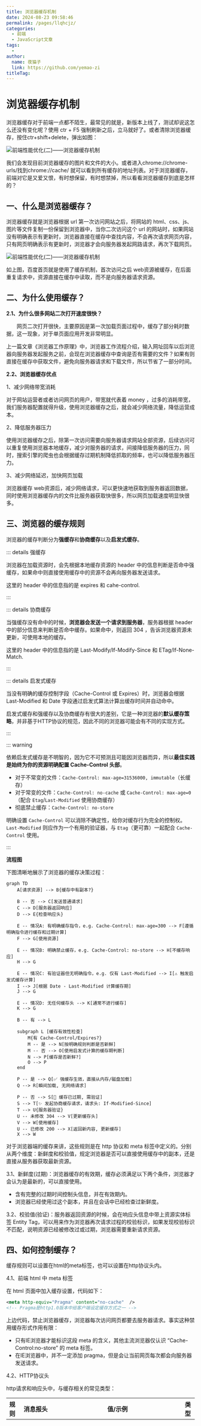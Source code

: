 ```yaml
---
title: 浏览器缓存机制
date: 2024-08-23 09:58:46
permalink: /pages/llqhcjz/
categories:
  - 前端
  - JavaScript文章
tags:
  - 
author: 
  name: 夜猫子
  link: https://github.com/yemao-zi
titleTag: 
---
```




# 浏览器缓存机制

浏览器缓存对于前端一点都不陌生，最常见的就是，新版本上线了，测试却说这怎么还没有变化呢？使用 ctr + F5 强制刷新之后，立马就好了。或者清除浏览器缓存，按住ctr+shift+delete，弹出如图：

![前端性能优化(二)——浏览器缓存机制](https://s2.loli.net/2024/08/23/rKt9YoDaAvCXn5F.png)

 

我们会发现目前浏览器缓存的图片和文件的大小。或者进入chrome://chrome-urls/找到chrome://cache/ 就可以看到所有缓存的地址列表。对于浏览器缓存，前端对它是又爱又恨，有时想保留，有时想禁掉，所以看看浏览器缓存到底是怎样的？

<!-- more -->

## 一、什么是浏览器缓存？

浏览器缓存就是浏览器根据 url 第一次访问网站之后，将网站的 html、css、js、图片等文件复制一份保留到浏览器中，当你二次访问这个 url 的网站时，如果网站没有明确表示有更新时，浏览器直接在缓存中查找内容，不会再次请求网页内容，只有网页明确表示有更新时，浏览器才会向服务器发起网路请求，再次下载网页。

![前端性能优化(二)——浏览器缓存机制](https://s2.loli.net/2024/08/23/2yRnQCYsEZ6M5NI.png)

 

如上图，百度首页就是使用了缓存机制，首次访问之后 web资源被缓存，在后面重复请求中，资源直接在缓存中读取，而不是向服务器请求资源。

## 二、为什么使用缓存？

**2.1、为什么很多网站二次打开速度很快？**

　　网页二次打开很快，主要原因是第一次加载页面过程中，缓存了部分耗时数据，这一现象，对于单页面应用开发非常明显。

上一篇文章《浏览器工作原理》中，浏览器工作流程介绍，输入网址回车以后浏览器向服务器发起服务之前，会现在浏览器缓存中查询是否有需要的文件？如果有则直接在缓存中获取文件，避免向服务器请求和下载文件，所以节省了一部分时间。

**2.2、浏览器缓存优点**

1、减少网络带宽消耗

对于网站运营者或者访问网页的用户，带宽就代表着 money ，过多的消耗带宽，我们服务器配置就得升级，使用浏览器缓存之后，就会减少网络流量，降低运营成本。

2、降低服务器压力

使用浏览器缓存之后，除第一次访问需要向服务器请求网站全部资源，后续访问可以重复使用浏览器本地缓存，减少对服务器的请求，间接降低服务器的压力，同时，搜索引擎的爬虫也会根据缓存过期机制降低抓取的频率，也可以降低服务器压力。

3、减少网络延迟，加快网页加载

浏览器缓存 web资源后，减少网络请求，可以更快速地获取到服务器返回数据，同时使用浏览器缓存内的文件比服务器获取快很多，所以网页加载速度明显快很多。

## 三、浏览器的缓存规则

浏览器的缓存判断分为**强缓存**和**协商缓存**以及**启发式缓存**。

::: details 强缓存

浏览器在加载资源时，会先根据本地缓存资源的 header 中的信息判断是否命中强缓存，如果命中则直接使用缓存中的资源不会再向服务器发送请求。

这里的 header 中的信息指的是 expires 和 cahe-control.

:::



::: details 协商缓存

当强缓存没有命中的时候，**浏览器会发送一个请求到服务器**，服务器根据 header 中的部分信息来判断是否命中缓存。如果命中，则返回 304 ，告诉浏览器资源未更新，可使用本地的缓存。

这里的 header 中的信息指的是 Last-Modify/If-Modify-Since 和 ETag/If-None-Match.

:::



::: details 启发式缓存

当没有明确的缓存控制字段（Cache-Control 或 Expires）时，浏览器会根据 Last-Modified 和 Date 字段通过启发式算法计算出缓存时间并自动命中。

启发式缓存和强缓存以及协商缓存有很大的差别，它是一种浏览器的**默认缓存策略**，并非基于HTTP协议的规范，因此不同的浏览器可能会有不同的实现方式。

:::



::: warning

依赖启发式缓存是不明智的，因为它不可预测且可能因浏览器而异，所以**最佳实践是始终为你的资源明确配置 Cache-Control 头部**。

- 对于不常变的文件：`Cache-Control: max-age=31536000, immutable`（长缓存）
- 对于常变的文件：`Cache-Control: no-cache` 或 `Cache-Control: max-age=0`（配合 `Etag`/`Last-Modified` 使用协商缓存）
- 彻底禁止缓存：`Cache-Control: no-store`

明确设置 `Cache-Control` 可以消除不确定性，给你对缓存行为完全的控制权。`Last-Modified` 则应作为一个有用的验证器，与 `Etag`（更可靠）一起配合 `Cache-Control` 使用。

:::



**流程图**

下图清晰地展示了浏览器的缓存决策过程：



```mermaid
graph TD
    A[请求资源] --> B{缓存中有副本?}

    B -- 否 --> C[发送普通请求]
    C --> D[服务器返回响应]
    D --> E{检查响应头}

    E -- 情况A: 有明确缓存指令，e.g. Cache-Control: max-age=300 --> F[遵循明确指令进行缓存和过期计算]
    F --> G[使用资源]

    E -- 情况B: 明确禁止缓存，e.g. Cache-Control: no-store --> H[不缓存响应]
    H --> G

    E -- 情况C: 有验证器但无明确指令，e.g. 仅有 Last-Modified --> I[⚠️ 触发启发式缓存计算]
    I --> J[根据 Date - Last-Modified 计算缓存期]
    J --> G

    E -- 情况D: 无任何缓存头 --> K[通常不进行缓存]
    K --> G

    B -- 有 --> L

    subgraph L [缓存有效性检查]
        M{有 Cache-Control/Expires?}
        M -- 是 --> N[按明确规则判断是否新鲜]
        M -- 否 --> O[使用启发式计算的缓存期判断]
        N --> P[缓存是否新鲜?]
        O --> P
    end

    P -- 是 --> Q[✅ 强缓存生效，直接从内存/磁盘加载]
    Q --> R[瞬间加载, 无网络请求]

    P -- 否 --> S[💬 缓存已过期, 需验证]
    S --> T[✨ 发起协商缓存请求，请求头: If-Modified-Since]
    T --> U{服务器验证}
    U -- 未修改 304 --> V[更新缓存头]
    V --> W[使用缓存]
    U -- 已修改 200 --> X[返回新内容, 更新缓存]
    X --> W
```





对于浏览器端的缓存来讲，这些规则是在 http 协议和 meta 标签中定义的。分别从两个维度：新鲜度和校验值，规定浏览器是否可以直接使用缓存中的副本，还是直接从服务器获取最新资源。

3.1、新鲜度(过期)：浏览器缓存的有效期，缓存必须满足以下两个条件，浏览器才会认为是最新的，可以直接使用。

- 含有完整的过期时间控制头信息，并在有效期内。
- 浏览器已经使用过这个副本，并且在会话中已经检查过新鲜度。

3.2、校验值(验证)：服务器返回资源的时候，会在响应头信息中带上资源实体标签 Entity Tag，可以用来作为浏览器再次请求过程的校验标识，如果发现校验标识不匹配，说明资源已经被修改过或过期，浏览器需要重新请求资源。



## 四、如何控制缓存？

缓存规则可以设置在html的meta标签，也可以设置在http协议头内。

4.1、前端 html 中 meta 标签

在 html 页面中加入缓存设置，代码如下：

```xml
<meta http-equiv="Pragma" content="no-cache"  />
<!-- Pragma是http1.0版本中给客户端设定缓存方式之一 -->
```

上边代码，禁止浏览器缓存，浏览器每次访问网页都要去服务器请求。事实这种禁用缓存形式作用有限：

- 只有IE浏览器才能标识这段 meta 的含义，其他主流浏览器仅认识 “Cache-Control:no-store” 的 meta 标签。
- 在IE浏览器中，并不一定添加 pragma，但是会让当前网页每次都会向服务器发送请求。

4.2、HTTP协议头

http请求和响应头中，与缓存相关的常见类型：

| 规则   | 消息报头          | 值/示例                            | 类型 | 作用                                                         |
| ------ | ----------------- | ---------------------------------- | ---- | ------------------------------------------------------------ |
| 新鲜度 | Pragma            | no-cache                           | 响应 | 告诉浏览器忽略资源的缓存副本，每次访问都需要去服务器拉取【http1.0中存在的字段，在http1.1已被抛弃，使用Cache-Control替代，但为了做http协议的向下兼容，很多网站依旧会带上这个字段】 |
|        | Expires           | Mon, 15 Aug 2016 03:56:47 GMT      | 响应 | 启用缓存和定义缓存时间。告诉浏览器资源缓存过期时间，如果还没过该时间点则不发请求【http1.0中存在的字段，该字段所定义的缓存时间是相对服务器上的时间而言的，如果客户端上的时间跟服务器上的时间不一致（特别是用户修改了自己电脑的系统时间），那缓存时间可能就没啥意义了。在HTTP 1.1版开始，使用Cache-Control: max-age=秒替代】 |
|        | Cache-Control     | no-cache                           | 响应 | 告诉浏览器忽略资源的缓存副本，强制每次请求直接发送给服务器，拉取资源，但不是“不缓存” |
|        |                   | no-store                           | 响应 | 强制缓存在任何情况下都不要保留任何副本                       |
|        |                   | max-age=[秒]                       | 响应 | 指明缓存副本的有效时长，从请求时间开始到过期时间之间的秒数   |
|        |                   | public                             | 响应 | 任何路径的缓存者（本地缓存、代理服务器），可以无条件的缓存该资源 |
|        |                   | private                            | 响应 | 只针对单个用户或者实体（不同用户、窗口）缓存资源             |
|        | Last-Modified     | Mon, 15 Aug 2016 03:56:47 GMT      | 响应 | 告诉浏览器这个资源最后的修改时间。服务器将资源传递给客户端时，会将资源最后更改的时间以“Last-Modified: GMT”的形式加在实体首部上一起返回给客户端【只能精确到秒级，如果某些文件在1秒钟以内，被修改多次的话，它将不能准确标注文件的修改时间】 |
|        | If-Modified-Since | Mon, 15 Aug 2016 03:56:47 GMT      | 请求 | 其值为上次响应头的Last-Modified值，再次向web服务器请求时带上头If-Modified-Since。web服务器收到请求后发现有头If-Modified-Since则与被请求资源的最后修改时间进行比对。若最后修改时间较新，说明资源又被改动过，则响应整片资源内容（写在响应消息包体内），包括更新Last-Modified的值，HTTP 200；若最后修改时间较旧，说明资源无新修改，则响应HTTP 304(无需请求，节省浏览)，告知浏览器继续使用所保存的cache |
| 校验值 | ETag              | "fd56273325a2114818df4f29a628226d" | 响应 | 告诉浏览器当前资源在服务器的唯一标识符（生成规则由服务器决定） |
|        | If-None-Match     | "fd56273325a2114818df4f29a628226d" | 请求 | 当资源过期时（使用Cache-Control标识的max-age），发现资源具有Etage声明，则再次向web服务器请求时带上头If-None-Match（Etag的值）。web服务器收到请求后发现有头If-None-Match则与被请求资源的相应校验串进行比对，决定返回200或304 |

各种类型之间的关系和区别：

- Cache-Control 与 Expires：它两作用一样，都表明当前资源的有效期，控制浏览器是取缓存还是直接向服务器获取，Cache-Control可以设置的更细致，如果同时设置，它的优先级高于Expires。
- Last-Modified / ETag 与 Cache-Control / Expires：配置Last-Modified/ETag的情况下，浏览器再次访问URL的资源，还是会发送请求到服务器，询问文件是否已经修改，如果没有，服务器会给浏览器返回304，浏览器直接从本地缓存中取就好了，反之，服务器会直接向浏览器返回数据。Cache-Control / Expires 检测本地缓存是否还在有效期内，在有效期内，直接使用本地缓存，阻止发送请求。如果同时设置，Cache-Control / Expiress 优先级更高。一般情况下，两者配合使用，因为即使服务器设置缓存时间, 当用户点击“刷新”按钮时，浏览器会忽略缓存继续向服务器发送请求，这时Last-Modified/ETag将能够很好利用304，从而减少响应开销。
- Last-Modified 与 ETag：ETag主要是为了解决Last-Modified比较难解决的问题：1、Last-Modified标注的最后修改只能精确到秒级，如果某些文件在1秒钟以内，被修改多次的话，它将不能准确标注文件的新鲜度。2、如果某些文件会被定期生成，当有时内容并没有任何变化，但Last-Modified却改变了，导致文件没法使用缓存。3、有可能存在服务器没有准确获取文件修改时间，或者与代理服务器时间不一致等情形。ETag是服务器自动生成或开发者生成对应资源在服务器的唯一标识符，能够更加精准控制缓存。两者可以一起使用，服务器优先验证ETag，一致时，才会继续比对Last-Mofifed，才决定是否要返回304。

## 五、不能缓存的请求

并不是所有的请求都能被缓存，无法被缓存的有：

- post 请求无法被缓存。
- 需要根据cookie、认证信息等决定输入内容的动态请求不能被缓存。
- http响应头中不包含Last-Modified/ETag，也不包含Cache-Control/Expiress的请求无法被缓存。
- http信息头明确设置Cache-Control:no-cache,pragma:no-cache或Cache-Control:max-age=0浏览器不缓存时。

## 六、对于缓存前端能做什么

| 阶段       | 可做事项                           | 目的                         |
| :--------- | :--------------------------------- | :--------------------------- |
| **构建**   | 资源指纹 (Hashing)                 | 实现精确缓存失效，性能基石   |
| **构建**   | 代码分割 (Code Splitting)          | 缩小缓存粒度，提升缓存利用率 |
| **配置**   | 提供 `.htaccess` / `_headers` 文件 | 告知服务器/CDN如何设置缓存头 |
| **运行时** | 编写 Service Worker                | 实现离线化、高级缓存策略     |
| **运行时** | 缓存 API 数据                      | 减少网络请求，提升用户体验   |
| **运行时** | 感知更新并提示用户                 | 友好地引导用户获取新版本     |
| **调试**   | 使用开发者工具验证                 | 确保缓存策略按预期工作       |

6.1、资源指纹

配置 Webpack/Vite/Rollup，使用 `[contenthash]` 或 `[chunkhash]` 作为输出文件名。

**精确的缓存失效**：文件变化后重新打包，其 url 路径会添加新的 hash 值，从而触发重新下载，未变化的文件则永远从浏览器缓存读取。



6.2、代码分割

使用动态导入 `import('./module.js')` 将代码拆分成多个按需加载的 chunk（页面级、组件级、第三方库）。

**缩小缓存粒度**：修改一个页面模块，只会使该模块对应的 chunk 哈希变化，而不会影响其他页面和庞大的 `vendor` (第三方库) chunk。极大提升了缓存利用率。



6.3、元配置

1. **配置 `.htaccess` (Apache)**：前端项目可以包含这个文件来定义缓存规则。

   ```apache
   <FilesMatch "\.(html|htm)$">
       Header set Cache-Control "no-cache"
   </FilesMatch>
   <FilesMatch "\.(js|css|png|jpg|ico|svg|woff2)$">
       Header set Cache-Control "max-age=31536000, immutable"
   </FilesMatch>
   ```

   

2. **配置 `_headers` (Netlify等)**：许多现代部署平台支持通过项目中的 `_headers` 文件设置响应头。

   ```sh
   /*
   # 首先设置默认的缓存策略，比如不缓存HTML
   Cache-Control: no-cache
   
   /assets/*
   # 然后为assets目录下的文件覆盖为长缓存
   Cache-Control: public, max-age=31536000, immutable
   ```



6.4、Service Worker

编写SW脚本，监听 `fetch` 事件，实现复杂的缓存策略（如**缓存优先、网络优先、仅缓存等**）。

```js
// service-worker.js 简化示例 (网络优先)
self.addEventListener('fetch', (event) => {
  event.respondWith(
    fetch(event.request) // 1. 先尝试网络请求
      .then((response) => {
        // 网络请求成功，克隆并缓存响应
        const clone = response.clone();
        caches.open('my-cache').then((cache) => {
          cache.put(event.request, clone);
        });
        return response;
      })
      .catch(() => caches.match(event.request)) // 2. 网络失败，回退到缓存
  );
});
```



6.5、缓存 api

可以通过 swr 库或自己实现 localStorage 等方式缓存 api 。



6.6、感知更新并提示用户

在用户界面上友好地提示用户“有新版本可用，请刷新页面”，来提升用户体验。

```js
// 示例：每小時检查一次 index.html 是否更新
setInterval(() => {
  fetch('/index.html', { cache: 'no-cache' })
    .then(res => res.text())
    .then(html => {
      const newVersion = extractVersionFromHTML(html); // 伪代码，从HTML中提取版本号
      if (newVersion !== currentVersion) {
        showUpdateNotification(); // 显示更新提示弹窗
      }
    });
}, 60 * 60 * 1000);
```



6.7、使用开发者工具验证

作为开发者可以使用开发者工具验证缓存策略是否正确工作。

1. **使用浏览器开发者工具**：
   - **Network面板**：查看每个请求的`Size`列，如果显示 `(memory cache)` 或 `(disk cache)`，则说明缓存命中。检查响应头中的 `Cache-Control` 等字段是否正确。
   - **Application面板**：查看 `Cache Storage` 和 `Local Storage` 中缓存的内容。
2. **进行 Lighthouse / PageSpeed Insights 审计**：
   - 这些工具会明确指出哪些资源缺少有效的缓存策略，并给出优化建议。